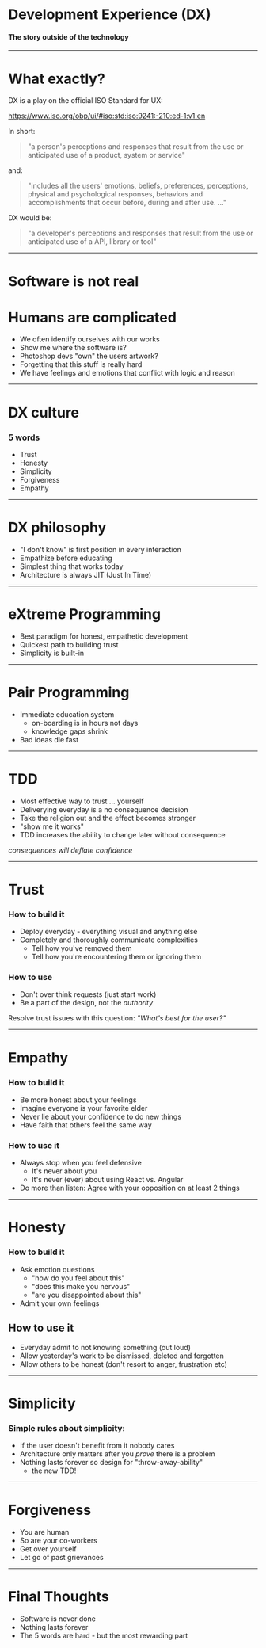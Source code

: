 # Development Experience (DX)
#### The story outside of the technology

---

# What exactly?
DX is a play on the official ISO Standard for UX:

https://www.iso.org/obp/ui/#iso:std:iso:9241:-210:ed-1:v1:en

In short:
>"a person's perceptions and responses that result from the use or anticipated use of a product, system or service"

and:
>"includes all the users' emotions, beliefs, preferences, perceptions, physical and psychological responses, behaviors and accomplishments that occur before, during and after use. ..."

DX would be:
>"a developer's perceptions and responses that result from the use or anticipated use of a API, library or tool"

---

# Software is not real
# Humans are complicated

- We often identify ourselves with our works
- Show me where the software is?
- Photoshop devs "own" the users artwork?
- Forgetting that this stuff is really hard
- We have feelings and emotions that conflict with logic and reason

---

# DX culture

### 5 words
- Trust
- Honesty
- Simplicity
- Forgiveness
- Empathy

---

# DX philosophy

- "I don't know" is first position in every interaction
- Empathize before educating
- Simplest thing that works today
- Architecture is always JIT (Just In Time)

---

# eXtreme Programming

- Best paradigm for honest, empathetic development
- Quickest path to building trust
- Simplicity is built-in

---

# Pair Programming

- Immediate education system
  - on-boarding is in hours not days
  - knowledge gaps shrink
- Bad ideas die fast

---

# TDD

- Most effective way to trust ... yourself
- Deliverying everyday is a no consequence decision
- Take the religion out and the effect becomes stronger
- "show me it works"
- TDD increases the ability to change later without consequence

*consequences will deflate confidence*

---

# Trust

### How to build it
- Deploy everyday - everything visual and anything else
- Completely and thoroughly communicate complexities
  - Tell how you've removed them
  - Tell how you're encountering them or ignoring them

### How to use
- Don't over think requests (just start work)
- Be a part of the design, not the *authority*

Resolve trust issues with this question: *"What's best for the user?"*

---

# Empathy

### How to build it
- Be more honest about your feelings
- Imagine everyone is your favorite elder
- Never lie about your confidence to do new things
- Have faith that others feel the same way

### How to use it
- Always stop when you feel defensive
  - It's never about you
  - It's never (ever) about using React vs. Angular
- Do more than listen: Agree with your opposition on at least 2 things

---

# Honesty

### How to build it
- Ask emotion questions
  - "how do you feel about this"
  - "does this make you nervous"
  - "are you disappointed about this"
- Admit your own feelings

## How to use it
- Everyday admit to not knowing something (out loud)
- Allow yesterday's work to be dismissed, deleted and forgotten
- Allow others to be honest (don't resort to anger, frustration etc)

---

# Simplicity

### Simple rules about simplicity:
- If the user doesn't benefit from it nobody cares
- Architecture only matters after you *prove* there is a problem
- Nothing lasts forever so design for "throw-away-ability"
  - the new TDD!

---

# Forgiveness

- You are human
- So are your co-workers
- Get over yourself
- Let go of past grievances

---

# Final Thoughts

- Software is never done
- Nothing lasts forever
- The 5 words are hard - but the most rewarding part
